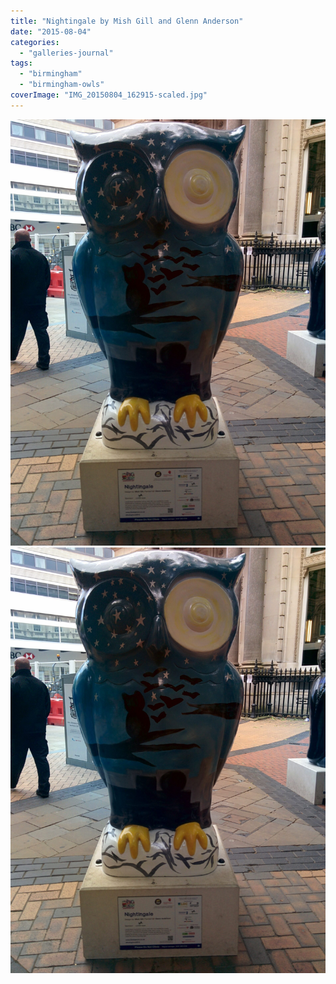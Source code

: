 ```yaml
---
title: "Nightingale by Mish Gill and Glenn Anderson"
date: "2015-08-04"
categories: 
  - "galleries-journal"
tags: 
  - "birmingham"
  - "birmingham-owls"
coverImage: "IMG_20150804_162915-scaled.jpg"
---
```


[![](images/IMG_20150804_162915-scaled.jpg)](images/IMG_20150804_162915-scaled.jpg)
[![](images/IMG_20150804_162915-scaled.jpg)](images/IMG_20150804_162915-scaled.jpg)
